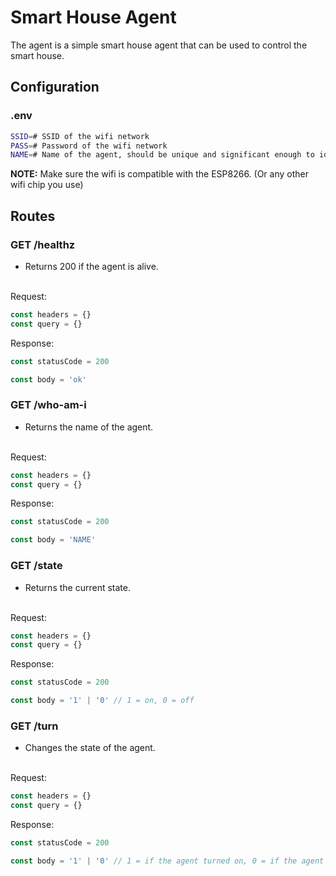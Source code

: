 # Smart House Agent

The agent is a simple smart house agent that can be used to control the smart house.

## Configuration

### .env

```bash
SSID=# SSID of the wifi network
PASS=# Password of the wifi network
NAME=# Name of the agent, should be unique and significant enough to identify the agent
```
<strong>NOTE:</strong> Make sure the wifi is compatible with the ESP8266. (Or any other wifi chip you use)


## Routes

### GET /healthz

  * Returns 200 if the agent is alive.

<br />
Request:

```javascript
const headers = {}
const query = {}
```

Response:

```javascript
const statusCode = 200

const body = 'ok'
```

### GET /who-am-i

  * Returns the name of the agent.

<br />
Request:

```javascript
const headers = {}
const query = {}
```

Response:

```javascript
const statusCode = 200

const body = 'NAME'
```

### GET /state

  * Returns the current state.

<br />
Request:

```javascript
const headers = {}
const query = {}
```

Response:

```javascript
const statusCode = 200

const body = '1' | '0' // 1 = on, 0 = off
```

### GET /turn

  * Changes the state of the agent.

<br />
Request:

```javascript
const headers = {}
const query = {}
```

Response:

```javascript
const statusCode = 200

const body = '1' | '0' // 1 = if the agent turned on, 0 = if the agent turned off
```